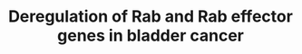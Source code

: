 ---
annotations:
- id: PW:0000610
  parent: disease pathway
  type: Pathway Ontology
  value: urinary bladder cancer pathway
- id: DOID:11054
  parent: disease of cellular proliferation
  type: Disease Ontology
  value: urinary bladder cancer
- id: PW:0000605
  parent: disease pathway
  type: Pathway Ontology
  value: cancer pathway
authors:
- Anwesha
- MaintBot
- Christine Chichester
- Egonw
- Fehrhart
- Eweitz
citedin:
- link: PMC8913363
description: Example of the Rab27 cluster. The Rab27 cluster is comprised of the two
  RAB27 isoforms (RAB27A and RAB27B), the GEF MADD, the GAP TBC1D10A and 12 effector
  proteins
last-edited: 2021-05-22
organisms:
- Homo sapiens
redirect_from:
- /index.php/Pathway:WP2291
- /instance/WP2291
- /instance/WP2291_rr117696
revision: r117696
schema-jsonld:
- '@context': https://schema.org/
  '@id': https://wikipathways.github.io/pathways/WP2291.html
  '@type': Dataset
  creator:
    '@type': Organization
    name: WikiPathways
  description: Example of the Rab27 cluster. The Rab27 cluster is comprised of the
    two RAB27 isoforms (RAB27A and RAB27B), the GEF MADD, the GAP TBC1D10A and 12
    effector proteins
  keywords:
  - EXPH5
  - GCC2
  - MADD
  - MLPH
  - MYRIP
  - RAB27A
  - RAB27B
  - RPH3A
  - RPH3AL
  - SYTL1
  - SYTL2
  - SYTL3
  - SYTL4
  - SYTL5
  - TBC1D10A
  - UNC13D
  license: CC0
  name: Deregulation of Rab and Rab effector genes in bladder cancer
seo: CreativeWork
title: Deregulation of Rab and Rab effector genes in bladder cancer
wpid: WP2291
---